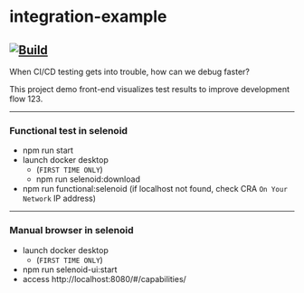 # integration-example

## [![Build](https://github.com/sky172839465/integration-example/actions/workflows/push.yml/badge.svg)](https://github.com/sky172839465/integration-example/actions/workflows/push.yml)

When CI/CD testing gets into trouble, how can we debug faster?

This project demo front-end visualizes test results to improve development flow 123.

---

### Functional test in selenoid

- npm run start
- launch docker desktop
  - (`FIRST TIME ONLY`)
  - npm run selenoid:download
- npm run functional:selenoid (if localhost not found, check CRA `On Your Network` IP address)

---

### Manual browser in selenoid

- launch docker desktop
  - (`FIRST TIME ONLY`)
- npm run selenoid-ui:start
- access http://localhost:8080/#/capabilities/
